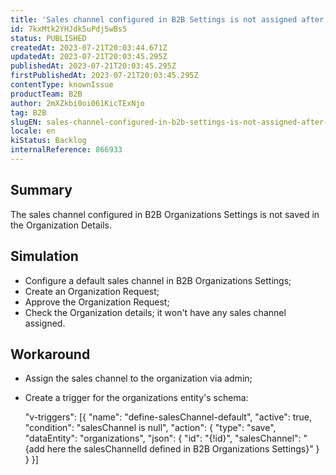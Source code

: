 ```yaml
---
title: 'Sales channel configured in B2B Settings is not assigned after approving Organizations'
id: 7kxMtk2YHJdk5uPdj5wBs5
status: PUBLISHED
createdAt: 2023-07-21T20:03:44.671Z
updatedAt: 2023-07-21T20:03:45.295Z
publishedAt: 2023-07-21T20:03:45.295Z
firstPublishedAt: 2023-07-21T20:03:45.295Z
contentType: knownIssue
productTeam: B2B
author: 2mXZkbi0oi061KicTExNjo
tag: B2B
slugEN: sales-channel-configured-in-b2b-settings-is-not-assigned-after-approving-organizations
locale: en
kiStatus: Backlog
internalReference: 866933
---
```


## Summary


The sales channel configured in B2B Organizations Settings is not saved in the Organization Details.


##

## Simulation



- Configure a default sales channel in B2B Organizations Settings;
- Create an Organization Request;
- Approve the Organization Request;
- Check the Organization details; it won't have any sales channel assigned.


##

## Workaround



- Assign the sales channel to the organization via admin;
- Create a trigger for the organizations entity's schema:

    "v-triggers": [{ "name": "define-salesChannel-default", "active": true, "condition": "salesChannel is null", "action": { "type": "save", "dataEntity": "organizations", "json": { "id": "{!id}", "salesChannel": "{add here the salesChannelId defined in B2B Organizations Settings}" } } }]





